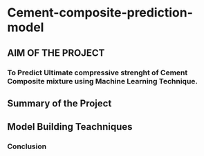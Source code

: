 # Cement-composite-prediction-model
## AIM OF THE PROJECT 
### To Predict Ultimate compressive strenght of Cement Composite mixture using Machine Learning Technique.


## Summary of the Project

## Model Building Teachniques



### Conclusion
